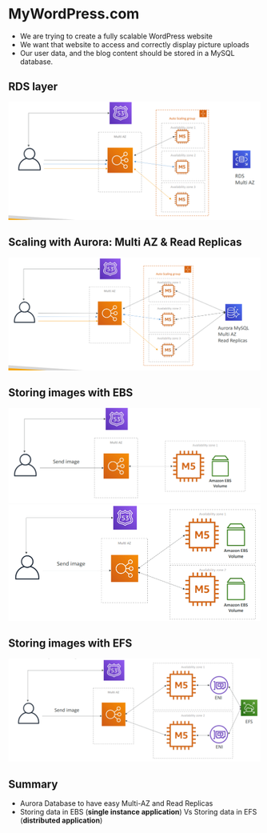 # MyWordPress.com
- We are trying to create a fully scalable WordPress website
- We want that website to access and correctly display picture uploads
- Our user data, and the blog content should be stored in a MySQL database.

## RDS layer
<img src="images/1.png">

## Scaling with Aurora: Multi AZ & Read Replicas
<img src="images/2.png">

## Storing images with EBS
<img src="images/3.png">

<img src="images/4.png">

## Storing images with EFS
<img src="images/5.png">

## Summary
- Aurora Database to have easy Multi-AZ and Read Replicas
- Storing data in EBS (**single instance application**) Vs Storing data in EFS (**distributed application**)
